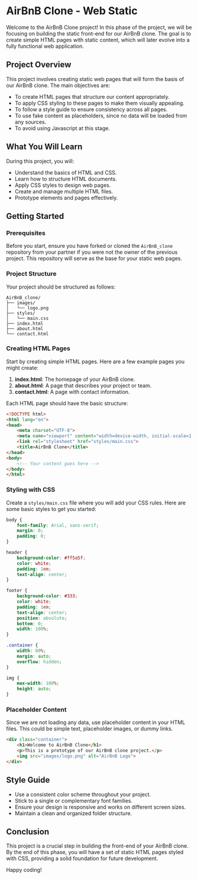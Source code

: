 # AirBnB Clone - Web Static

Welcome to the AirBnB Clone project! In this phase of the project, we will be focusing on building the static front-end for our AirBnB clone. The goal is to create simple HTML pages with static content, which will later evolve into a fully functional web application.

## Project Overview

This project involves creating static web pages that will form the basis of our AirBnB clone. The main objectives are:

- To create HTML pages that structure our content appropriately.
- To apply CSS styling to these pages to make them visually appealing.
- To follow a style guide to ensure consistency across all pages.
- To use fake content as placeholders, since no data will be loaded from any sources.
- To avoid using Javascript at this stage.

## What You Will Learn

During this project, you will:

- Understand the basics of HTML and CSS.
- Learn how to structure HTML documents.
- Apply CSS styles to design web pages.
- Create and manage multiple HTML files.
- Prototype elements and pages effectively.

## Getting Started

### Prerequisites

Before you start, ensure you have forked or cloned the `AirBnB_clone` repository from your partner if you were not the owner of the previous project. This repository will serve as the base for your static web pages.

### Project Structure

Your project should be structured as follows:

```
AirBnB_clone/
├── images/
│   └── logo.png
├── styles/
│   └── main.css
├── index.html
├── about.html
└── contact.html
```

### Creating HTML Pages

Start by creating simple HTML pages. Here are a few example pages you might create:

1. **index.html**: The homepage of your AirBnB clone.
2. **about.html**: A page that describes your project or team.
3. **contact.html**: A page with contact information.

Each HTML page should have the basic structure:

```html
<!DOCTYPE html>
<html lang="en">
<head>
    <meta charset="UTF-8">
    <meta name="viewport" content="width=device-width, initial-scale=1.0">
    <link rel="stylesheet" href="styles/main.css">
    <title>AirBnB Clone</title>
</head>
<body>
    <!-- Your content goes here -->
</body>
</html>
```

### Styling with CSS

Create a `styles/main.css` file where you will add your CSS rules. Here are some basic styles to get you started:

```css
body {
    font-family: Arial, sans-serif;
    margin: 0;
    padding: 0;
}

header {
    background-color: #ff5a5f;
    color: white;
    padding: 1em;
    text-align: center;
}

footer {
    background-color: #333;
    color: white;
    padding: 1em;
    text-align: center;
    position: absolute;
    bottom: 0;
    width: 100%;
}

.container {
    width: 80%;
    margin: auto;
    overflow: hidden;
}

img {
    max-width: 100%;
    height: auto;
}
```

### Placeholder Content

Since we are not loading any data, use placeholder content in your HTML files. This could be simple text, placeholder images, or dummy links.

```html
<div class="container">
    <h1>Welcome to AirBnB Clone</h1>
    <p>This is a prototype of our AirBnB clone project.</p>
    <img src="images/logo.png" alt="AirBnB Logo">
</div>
```

## Style Guide

- Use a consistent color scheme throughout your project.
- Stick to a single or complementary font families.
- Ensure your design is responsive and works on different screen sizes.
- Maintain a clean and organized folder structure.

## Conclusion

This project is a crucial step in building the front-end of your AirBnB clone. By the end of this phase, you will have a set of static HTML pages styled with CSS, providing a solid foundation for future development.

Happy coding!
